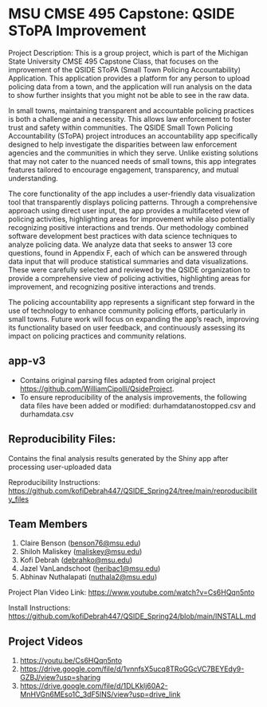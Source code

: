 #  MSU CMSE 495 Capstone: QSIDE SToPA Improvement


Project Description: This is a group project, which is part of the Michigan State University CMSE 495 Capstone Class, that focuses on the improvement of the QSIDE SToPA (Small Town Policing Accountability) Application. This application provides a platform for any person to upload policing data from a town, and the application will run analysis on the data to show further insights that you might not be able to see in the raw data.

In small towns, maintaining transparent and accountable policing practices is both a challenge and a necessity. This allows law enforcement to foster trust and safety within communities. The QSIDE Small Town Policing Accountability (SToPA) project introduces an accountability app specifically designed to help investigate the disparities between law enforcement agencies and the communities in which they serve. Unlike existing solutions that may not cater to the nuanced needs of small towns, this app integrates features tailored to encourage engagement, transparency, and mutual understanding.

The core functionality of the app includes a user-friendly data visualization tool that transparently displays policing patterns. Through a comprehensive approach using direct user input, the app provides a multifaceted view of policing activities, highlighting areas for improvement while also potentially recognizing positive interactions and trends. Our methodology combined software development best practices with data science techniques to analyze policing data. We analyze data that seeks to answer 13 core questions, found in Appendix F, each of which can be answered through data input that will produce statistical summaries and data visualizations. These were carefully selected and reviewed by the QSIDE organization to provide a comprehensive view of policing activities, highlighting areas for improvement, and recognizing positive interactions and trends.

The policing accountability app represents a significant step forward in the use of technology to enhance community policing efforts, particularly in small towns. Future work will focus on expanding the app’s reach, improving its functionality based on user feedback, and continuously assessing its impact on policing practices and community relations.


## app-v3 
- Contains original parsing files adapted from original project https://github.com/WilliamCipolli/QsideProject.
- To ensure reproducibility of the analysis improvements, the following data files have been added or modified: durhamdatanostopped.csv and durhamdata.csv


## Reproducibility Files:
Contains the final analysis results generated by the Shiny app after processing user-uploaded data

Reproducibility Instructions: https://github.com/kofiDebrah447/QSIDE_Spring24/tree/main/reproducibility_files


## Team Members
1. Claire Benson (benson76@msu.edu)
2. Shiloh Maliskey (maliskey@msu.edu)
3. Kofi Debrah (debrahko@msu.edu)
4. Jazel VanLandschoot (heribac1@msu.edu)
5. Abhinav Nuthalapati (nuthala2@msu.edu)

   
Project Plan Video Link: https://www.youtube.com/watch?v=Cs6HQqn5nto

Install Instructions: https://github.com/kofiDebrah447/QSIDE_Spring24/blob/main/INSTALL.md

## Project Videos 
1. https://youtu.be/Cs6HQqn5nto
2. https://drive.google.com/file/d/1vnnfsX5ucq8TRoGGcVC7BEYEdy9-GZBJ/view?usp=sharing
3. https://drive.google.com/file/d/1DLKklj60A2-MnHVGn6MEso1C_3dF5INS/view?usp=drive_link
